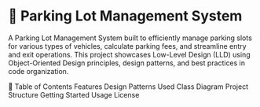 #  🚗 Parking Lot Management System


A Parking Lot Management System built to efficiently manage parking slots for various types of vehicles, calculate parking fees, and streamline entry and exit operations. This project showcases Low-Level Design (LLD) using Object-Oriented Design principles, design patterns, and best practices in code organization.


📝 Table of Contents
Features
Design Patterns Used
Class Diagram
Project Structure
Getting Started
Usage
License
